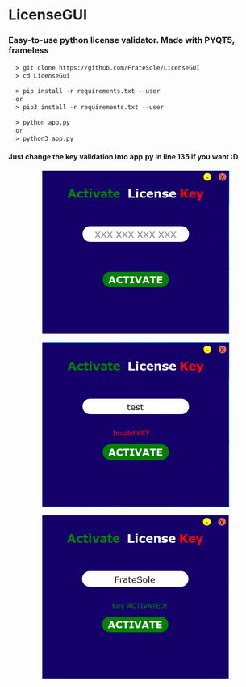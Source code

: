 # LicenseGUI
### Easy-to-use python license validator. Made with PYQT5, frameless
```
  > git clone https://github.com/FrateSole/LicenseGUI
  > cd LicenseGui
```
```
  > pip install -r requirements.txt --user
  or
  > pip3 install -r requirements.txt --user
``` 
```
  > python app.py
  or
  > python3 app.py
``` 

#### Just change the key validation into app.py in line 135 if you want :D

<p align="center">
  <img src="/images/license1.PNG">
</p>
<p align="center">
  <img src="/images/license2.PNG">
</p>
<p align="center">
  <img src="/images/license3.PNG">
</p>
